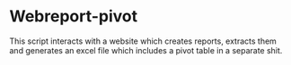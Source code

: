 # Webreport-pivot
This script interacts with a website which creates reports, extracts them and generates an excel file which includes a pivot table in a separate shit.
